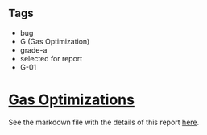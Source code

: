 ## Tags

- bug
- G (Gas Optimization)
- grade-a
- selected for report
- G-01

# [Gas Optimizations](https://github.com/code-423n4/2023-01-timeswap-findings/issues/294) 

See the markdown file with the details of this report [here](https://github.com/code-423n4/2023-01-timeswap-findings/blob/main/data/0xSmartContract-G.md).